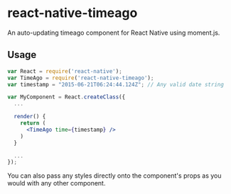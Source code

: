 # react-native-timeago

An auto-updating timeago component for React Native using moment.js.

## Usage

```jsx
var React = require('react-native');
var TimeAgo = require('react-native-timeago');
var timestamp = "2015-06-21T06:24:44.124Z"; // Any valid date string

var MyComponent = React.createClass({
  ...

  render() {
    return (
      <TimeAgo time={timestamp} />
    )
  }

  ...
});
```

You can also pass any styles directly onto the component's props as you would with any other component.
